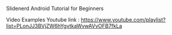 Slidenerd
 Android Tutorial for Beginners

Video Examples 
Youtube link : https://www.youtube.com/playlist?list=PLonJJ3BVjZW6hYgvtkaWvwAVvOFB7fkLa